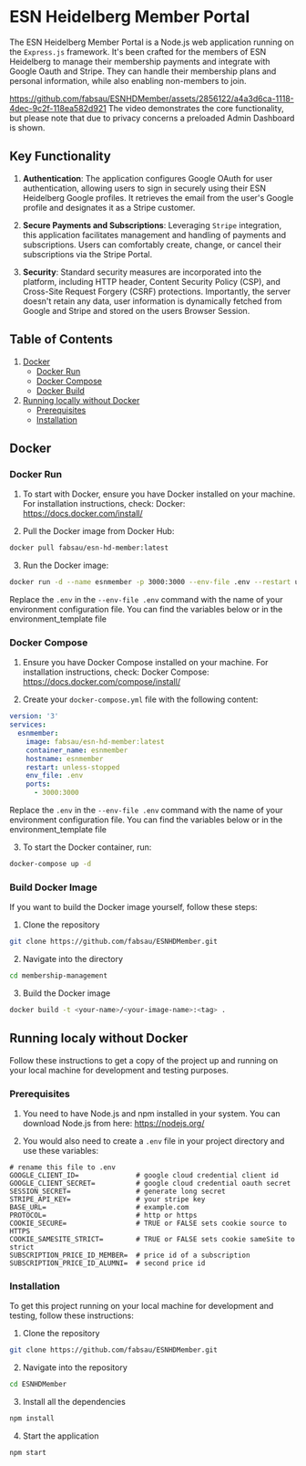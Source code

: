 # ESN Heidelberg Member Portal
The ESN Heidelberg Member Portal is a Node.js web application running on the `Express.js` framework. It's been crafted for the members of ESN Heidelberg to manage their membership payments and integrate with Google Oauth and Stripe. They can handle their membership plans and personal information, while also enabling non-members to join.

https://github.com/fabsau/ESNHDMember/assets/2856122/a4a3d6ca-1118-4dec-9c2f-118ea582d921
The video demonstrates the core functionality, but please note that due to privacy concerns a preloaded Admin Dashboard is shown.

## Key Functionality

1. **Authentication**: The application configures Google OAuth for user authentication, allowing users to sign in securely using their ESN Heidelberg Google profiles. It retrieves the email from the user's Google profile and designates it as a Stripe customer.

2. **Secure Payments and Subscriptions**: Leveraging `Stripe` integration, this application facilitates management and handling of payments and subscriptions. Users can comfortably create, change, or cancel their subscriptions via the Stripe Portal.

3. **Security**: Standard security measures are incorporated into the platform, including HTTP header, Content Security Policy (CSP), and Cross-Site Request Forgery (CSRF) protections. Importantly, the server doesn't retain any data, user information is dynamically fetched from Google and Stripe and stored on the users Browser Session.

## Table of Contents

1. [Docker](#docker)
    - [Docker Run](#docker-run)
    - [Docker Compose](#docker-compose)
    - [Docker Build](#docker-build)
2. [Running locally without Docker](#getting-started)
    - [Prerequisites](#prerequisites)
    - [Installation](#installation)

## Docker<a name="docker"></a>
### Docker Run
1. To start with Docker, ensure you have Docker installed on your machine. For installation instructions, check: Docker: https://docs.docker.com/install/

2. Pull the Docker image from Docker Hub:

```bash
docker pull fabsau/esn-hd-member:latest
```
3. Run the Docker image:

```bash
docker run -d --name esnmember -p 3000:3000 --env-file .env --restart unless-stopped fabsau/esn-hd-member:latest
```
Replace the `.env` in the `--env-file .env` command with the name of your environment configuration file. You can find the variables below or in the environment_template file

### Docker Compose

1. Ensure you have Docker Compose installed on your machine. For installation instructions, check: Docker Compose: https://docs.docker.com/compose/install/

2. Create your `docker-compose.yml` file with the following content:

```YAML
version: '3'
services:
  esnmember:  
    image: fabsau/esn-hd-member:latest
    container_name: esnmember
    hostname: esnmember
    restart: unless-stopped
    env_file: .env 
    ports: 
      - 3000:3000
```
Replace the `.env` in the `--env-file .env` command with the name of your environment configuration file. You can find the variables below or in the environment_template file

3. To start the Docker container, run:

```bash
docker-compose up -d
```

### Build Docker Image <a name="docker-build"></a>

If you want to build the Docker image yourself, follow these steps:

1. Clone the repository

```bash
git clone https://github.com/fabsau/ESNHDMember.git
```

2. Navigate into the directory

```bash
cd membership-management
```

3. Build the Docker image

```bash
docker build -t <your-name>/<your-image-name>:<tag> .
```

## Running localy without Docker <a name="getting-started"></a>

Follow these instructions to get a copy of the project up and running on your local machine for development and testing purposes.

### Prerequisites <a name="prerequisites"></a>

1. You need to have Node.js and npm installed in your system. You can download Node.js from here: https://nodejs.org/

2. You would also need to create a `.env` file in your project directory and use these variables:

```
# rename this file to .env
GOOGLE_CLIENT_ID=              # google cloud credential client id
GOOGLE_CLIENT_SECRET=          # google cloud credential oauth secret
SESSION_SECRET=                # generate long secret
STRIPE_API_KEY=                # your stripe key
BASE_URL=                      # example.com
PROTOCOL=                      # http or https
COOKIE_SECURE=                 # TRUE or FALSE sets cookie source to HTTPS
COOKIE_SAMESITE_STRICT=        # TRUE or FALSE sets cookie sameSite to strict
SUBSCRIPTION_PRICE_ID_MEMBER=  # price id of a subscription
SUBSCRIPTION_PRICE_ID_ALUMNI=  # second price id
```

### Installation <a name="install"></a>

To get this project running on your local machine for development and testing, follow these instructions:

1. Clone the repository

```bash
git clone https://github.com/fabsau/ESNHDMember.git
```

2. Navigate into the repository

```bash
cd ESNHDMember
```

3. Install all the dependencies

```bash
npm install
```

4. Start the application

```bash
npm start
```
